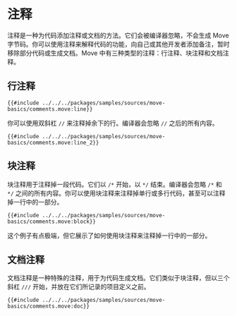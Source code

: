 # 注释

<!--

章节：基本语法
目标：介绍注释。
注意：
    - 文档注释用于生成文档
    - 只有公共成员会被记录
    - 文档注释放在属性和定义之间
    - 文档注释适用于：模块、结构体、函数、常量
    - 给出文档注释如何被翻译的示例
 -->

注释是一种为代码添加注释或文档的方法。它们会被编译器忽略，不会生成 Move 字节码。你可以使用注释来解释代码的功能，向自己或其他开发者添加备注，暂时移除部分代码或生成文档。Move 中有三种类型的注释：行注释、块注释和文档注释。

## 行注释

```Move
{{#include ../../../packages/samples/sources/move-basics/comments.move:line}}
```

你可以使用双斜杠 `//` 来注释掉余下的行。编译器会忽略 `//` 之后的所有内容。

```Move
{{#include ../../../packages/samples/sources/move-basics/comments.move:line_2}}
```

## 块注释

块注释用于注释掉一段代码。它们以 `/*` 开始，以 `*/` 结束。编译器会忽略 `/*` 和 `*/` 之间的所有内容。你可以使用块注释来注释掉单行或多行代码，甚至可以注释掉一行中的一部分。

```Move
{{#include ../../../packages/samples/sources/move-basics/comments.move:block}}
```

这个例子有点极端，但它展示了如何使用块注释来注释掉一行中的一部分。

## 文档注释

文档注释是一种特殊的注释，用于为代码生成文档。它们类似于块注释，但以三个斜杠 `///` 开始，并放在它们所记录的项目定义之前。

```Move
{{#include ../../../packages/samples/sources/move-basics/comments.move:doc}}
```

<!-- TODO: docgen, 哪些成员会在文档中 -->
